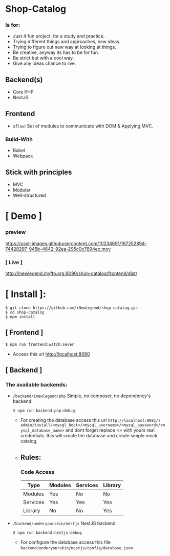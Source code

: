 # Shop-Catalog

### Is  for:
  - Just 4 fun project, for a study and practice.
  - Trying different things and approaches, new ideas.
  - Trying to figure out new way at looking at things.
  - Be creative, anyway its has to be for fun.
  - Be strict but with a cool way.
  - Give any ideas chance to live.

## Backend(s)
  - Core PHP
  - NestJS.
  
## Frontend
  - `$flow`: Set of modules to communicate with DOM & Applying MVC.

### Build-With
- Babel
- Webpack

## Stick with principles
- MVC
- Modular
- Well-structured
  
# [ Demo ]
### preview

https://user-images.githubusercontent.com/10234691/167252894-74428297-945b-4642-92ea-295c0c7894ec.mov


### [ Live ]
http://inewlegend.myftp.org:9090/shop-catalog/frontend/dist/

# [ Install ]:
```shell script
$ git clone https://github.com/iNewLegend/shop-catalog.git
$ cd shop-catalog
$ npm install
```
## [ Frontend ]
```shell script
$ npm run frontend:watch:sever
```
* Access this url [http://localhost:8080](http://localhost:8080)
## [ Backend ]
### The available backends:
* ```/backend/inewlegend/php``` Simple, no composer, no dependency's backend:

    ```shell script
    $ npm run backend:php:debug
    ```
    * For creating the database access this url `http://localhost:8081/?admin/install/<mysql_host>/<mysql_username>/<mysql_password>/<mysql_database_name>` and dont forget replace <> with yours real credentials. this will create the database and create simple mock catalog.
    * ## Rules:
        ### Code Access
        | Type | Modules | Services | Library
        | ------ | ------ | ------ | ------ |
        | Modules | Yes | No | No
        | Services | Yes | Yes | Yes
        | Library | No | No | Yes
        
* ```/backend/underyourskin/nestjs``` NestJS backend
    ```shell script
    $ npm run backend:nestjs:debug
    ```
    * For configure the database access this file `backend/underyourskin/nestjs/config/database.json`
    
